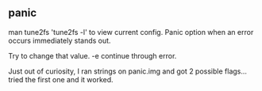 ## panic

man tune2fs
'tune2fs -l' to view current config.
Panic option when an error occurs immediately stands out.

Try to change that value.
-e continue through error.

Just out of curiosity, I ran strings on panic.img and got 2 possible flags... tried the first one and it worked.
